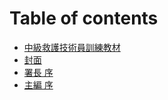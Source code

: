 # Table of contents

* [中級救護技術員訓練教材](README.md)
* [封面](feng-mian.md)
* [署長 序](untitled.md)
* [主編 序](zhu-xu.md)

